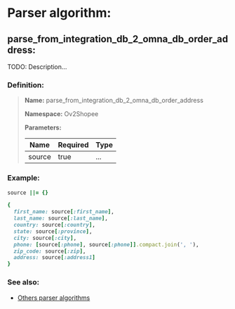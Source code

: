 # Parser algorithm:
 
## parse_from_integration_db_2_omna_db_order_address:

TODO: Description...
    
### Definition:

> **Name:** parse_from_integration_db_2_omna_db_order_address
> 
> **Namespace:** Ov2Shopee
>
> **Parameters:**
> 
> | Name | Required | Type |
> | --- | --- | --- |
> | source | true | ... |

### Example:
```RUBY
source ||= {}

{
  first_name: source[:first_name],
  last_name: source[:last_name],
  country: source[:country],
  state: source[:province],
  city: source[:city],
  phone: [source[:phone], source[:phone]].compact.join(', '),
  zip_code: source[:zip],
  address: source[:address1]
}
```

### See also:
* [Others parser algorithms](overview?id=parse_from_integration_db_2_omna_db_order_address)